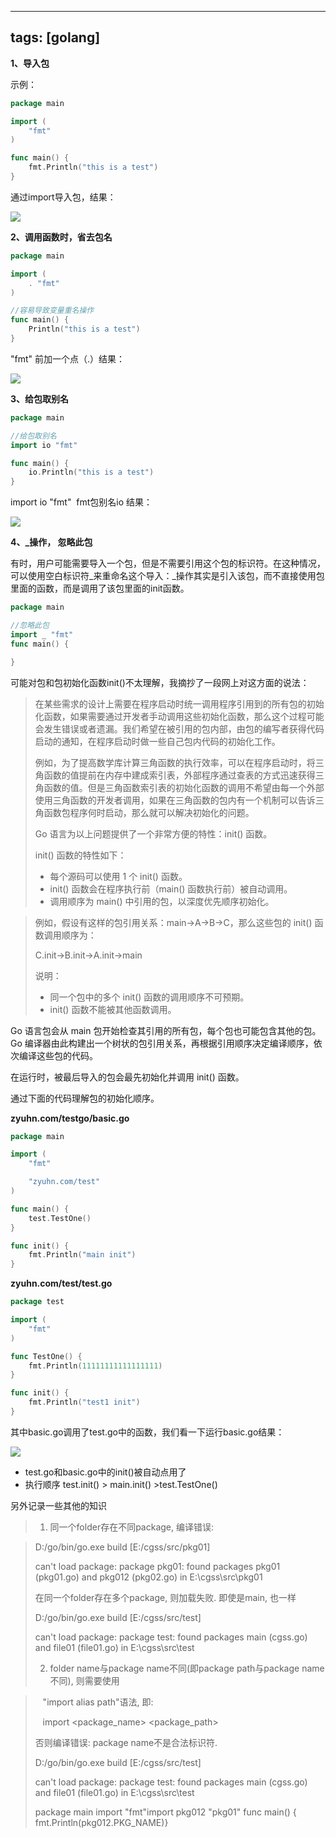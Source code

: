 ---


## tags: [golang]

**1、导入包**

示例：

```go
package main

import (
    "fmt"
)

func main() {
    fmt.Println("this is a test")
}
```

通过import导入包，结果：

![](http://oss.yohn-z.cn/myblog/2020-1-22-GithubPages+Jekyll%E6%90%AD%E5%BB%BA%E4%B8%AA%E4%BA%BA%E5%8D%9A%E5%AE%A2/20200123011528-498097.png#id=J2dLB&originHeight=43&originWidth=677&originalType=binary&ratio=1&rotation=0&showTitle=false&status=done&style=none&title=)

**2、调用函数时，省去包名**

```go
package main

import (
    . "fmt"
)

//容易导致变量重名操作
func main() {
    Println("this is a test")
}
```

"fmt" 前加一个点（.）结果：

![](http://oss.yohn-z.cn/myblog/go%E8%AF%AD%E8%A8%80%E5%8C%85/20200123012120-852284.png#id=iIbwi&originHeight=44&originWidth=677&originalType=binary&ratio=1&rotation=0&showTitle=false&status=done&style=none&title=)

**3、给包取别名**

```go
package main

//给包取别名
import io "fmt"

func main() {
	io.Println("this is a test")
}
```

import io "fmt"  fmt包别名io 结果：

![](http://oss.yohn-z.cn/myblog/go%E8%AF%AD%E8%A8%80%E5%8C%85/20200123012120-852284.png#id=QcVVF&originHeight=44&originWidth=677&originalType=binary&ratio=1&rotation=0&showTitle=false&status=done&style=none&title=)

**4、_操作， 忽略此包**

有时，用户可能需要导入一个包，但是不需要引用这个包的标识符。在这种情况，可以使用空白标识符_来重命名这个导入：_操作其实是引入该包，而不直接使用包里面的函数，而是调用了该包里面的init函数。

```go
package main

//忽略此包
import _ "fmt"
func main() {

}
```

可能对包和包初始化函数init()不太理解，我摘抄了一段网上对这方面的说法：

> 在某些需求的设计上需要在程序启动时统一调用程序引用到的所有包的初始化函数，如果需要通过开发者手动调用这些初始化函数，那么这个过程可能会发生错误或者遗漏。我们希望在被引用的包内部，由包的编写者获得代码启动的通知，在程序启动时做一些自己包内代码的初始化工作。
>  
> 例如，为了提高数学库计算三角函数的执行效率，可以在程序启动时，将三角函数的值提前在内存中建成索引表，外部程序通过查表的方式迅速获得三角函数的值。但是三角函数索引表的初始化函数的调用不希望由每一个外部使用三角函数的开发者调用，如果在三角函数的包内有一个机制可以告诉三角函数包程序何时启动，那么就可以解决初始化的问题。
>  
> Go 语言为以上问题提供了一个非常方便的特性：init() 函数。
>  
> init() 函数的特性如下：
>  
> - 每个源码可以使用 1 个 init() 函数。
> - init() 函数会在程序执行前（main() 函数执行前）被自动调用。
> - 调用顺序为 main() 中引用的包，以深度优先顺序初始化。
> 
 
> 例如，假设有这样的包引用关系：main→A→B→C，那么这些包的 init() 函数调用顺序为：
>  
> C.init→B.init→A.init→main
>  
> 说明：
>  
> - 同一个包中的多个 init() 函数的调用顺序不可预期。
> - init() 函数不能被其他函数调用。
> 
 


Go 语言包会从 main 包开始检查其引用的所有包，每个包也可能包含其他的包。Go 编译器由此构建出一个树状的包引用关系，再根据引用顺序决定编译顺序，依次编译这些包的代码。

在运行时，被最后导入的包会最先初始化并调用 init() 函数。

通过下面的代码理解包的初始化顺序。

**zyuhn.com/testgo/basic.go**

```go
package main

import (
	"fmt"

	"zyuhn.com/test"
)

func main() {
	test.TestOne()
}

func init() {
	fmt.Println("main init")
}
```

**zyuhn.com/test/test.go**

```go
package test

import (
	"fmt"
)

func TestOne() {
	fmt.Println(11111111111111111)
}

func init() {
	fmt.Println("test1 init")
}
```

其中basic.go调用了test.go中的函数，我们看一下运行basic.go结果：

![](http://oss.yohn-z.cn/myblog/go%E8%AF%AD%E8%A8%80%E5%8C%85/20200123020129-248360.png#id=RYC6x&originalType=binary&ratio=1&rotation=0&showTitle=false&status=done&style=none&title=)

- test.go和basic.go中的init()被自动点用了
- 执行顺序 test.init() > main.init() >test.TestOne()

另外记录一些其他的知识

>  
> 1. 同一个folder存在不同package, 编译错误:
> 
 
> D:/go/bin/go.exe build [E:/cgss/src/pkg01]
>  
> can't load package: package pkg01: found packages pkg01 (pkg01.go) and pkg012 (pkg02.go) in E:\cgss\src\pkg01
>  
> 在同一个folder存在多个package, 则加载失败. 即使是main, 也一样
>  
> D:/go/bin/go.exe build [E:/cgss/src/test]
>  
> can't load package: package test: found packages main (cgss.go) and file01 (file01.go) in E:\cgss\src\test
>  
> 2. folder name与package name不同(即package path与package name不同), 则需要使用
> 
 
>     "import alias path"语法, 即:
>  
>     import <package_name> <package_path>
>  
> 否则编译错误: package name不是合法标识符.
>  
> D:/go/bin/go.exe build [E:/cgss/src/test]
>  
> can't load package: package test: found packages main (cgss.go) and file01 (file01.go) in E:\cgss\src\test
>  
> package main
import "fmt"import pkg012 "pkg01"
func main() { fmt.Println(pkg012.PKG_NAME)}

